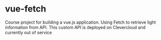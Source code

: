 # vue-fetch
Course project for building a vue.js application. Using Fetch to retrieve light information from API. This custom API is deployed on Clevercloud and currently out of service
